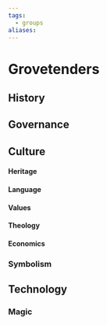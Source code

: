 ```yaml
---
tags:
  - groups
aliases:
---
```


# Grovetenders
## History
## Governance
## Culture
#### Heritage
#### Language
#### Values
#### Theology
#### Economics
### Symbolism
## Technology
### Magic